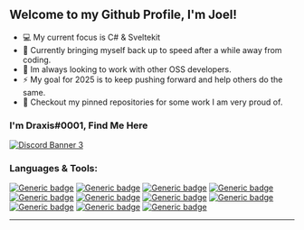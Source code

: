 ## Welcome to my Github Profile, I'm Joel!
- 💻 My current focus is C# & Sveltekit
- 🌱 Currently bringing myself back up to speed after a while away from coding.
- 👯 Im always looking to work with other OSS developers.
- ⚡ My goal for 2025 is to keep pushing forward and help others do the same.
- 📌 Checkout my pinned repositories for some work I am very proud of.

### I'm Draxis#0001, Find Me Here
<a href="https://discord.gg/programming"><img src="https://discordapp.com/api/guilds/244230771232079873/widget.png?style=banner3" alt="Discord Banner 3"/></a>

### Languages & Tools:
[![Generic badge](https://img.shields.io/static/v1?label=.Net&message=Core/5/6&color=blueviolet&style=for-the-badge&logo=csharp)](https://shields.io/) 
[![Generic badge](https://img.shields.io/static/v1?label=Blazor&message=WASM/Server&color=blueviolet&style=for-the-badge&logo=blazor)](https://shields.io/)
[![Generic badge](https://img.shields.io/static/v1?label=Rust&message=Backend/WASM&color=b7410e&style=for-the-badge&logo=rust)](https://shields.io/) 
[![Generic badge](https://img.shields.io/static/v1?label=Kotlin&message=DiscordKt&color=blueviolet&style=for-the-badge&logo=kotlin)](https://shields.io/)
[![Generic badge](https://img.shields.io/static/v1?label=Linux&message=Arch/Debian&color=skyblue&style=for-the-badge&logo=archlinux)](https://shields.io/) 
[![Generic badge](https://img.shields.io/static/v1?label=API&message=GraphQL/ASP.Net&color=hotpink&style=for-the-badge&logo=graphql)](https://shields.io/) 
[![Generic badge](https://img.shields.io/static/v1?label=NoSQL&message=MongoDB&color=4db33b&style=for-the-badge&logo=mongodb)](https://shields.io/) 
[![Generic badge](https://img.shields.io/static/v1?label=html&message=v5&color=red&style=for-the-badge&logo=html5)](https://shields.io/) 
[![Generic badge](https://img.shields.io/static/v1?label=CSS&message=v3&color=blue&style=for-the-badge&logo=css3)](https://shields.io/) 
[![Generic badge](https://img.shields.io/static/v1?label=JavaScript&message=Web&color=yellow&style=for-the-badge&logo=javascript)](https://shields.io/) 
[![Generic badge](https://img.shields.io/static/v1?label=Git&message=GitHub&color=orange&style=for-the-badge&logo=git)](https://shields.io/) 
<hr>
